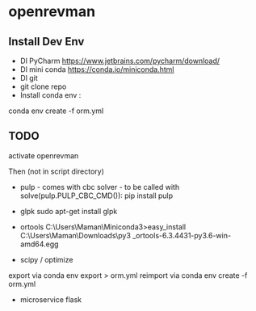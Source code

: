 # openrevman

## Install Dev Env
* Dl PyCharm https://www.jetbrains.com/pycharm/download/
* Dl mini conda https://conda.io/miniconda.html
* Dl git
* git clone repo
* Install conda env :

conda env create -f orm.yml

## TODO

activate openrevman

Then (not in script directory)
* pulp - comes with cbc solver - to be called with solve(pulp.PULP_CBC_CMD()):
pip install pulp

* glpk
sudo apt-get install glpk

* ortools
C:\Users\Maman\Miniconda3>easy_install C:\Users\Maman\Downloads\py3
_ortools-6.3.4431-py3.6-win-amd64.egg


* scipy / optimize



export via 
conda env export > orm.yml
reimport via
conda env create -f orm.yml
* microservice flask
